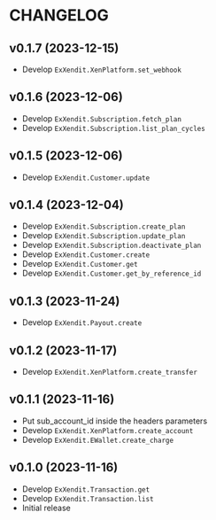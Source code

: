 # CHANGELOG

## v0.1.7 (2023-12-15)
- Develop `ExXendit.XenPlatform.set_webhook`

## v0.1.6 (2023-12-06)
- Develop `ExXendit.Subscription.fetch_plan`
- Develop `ExXendit.Subscription.list_plan_cycles`

## v0.1.5 (2023-12-06)
- Develop `ExXendit.Customer.update`

## v0.1.4 (2023-12-04)

- Develop `ExXendit.Subscription.create_plan`
- Develop `ExXendit.Subscription.update_plan`
- Develop `ExXendit.Subscription.deactivate_plan`
- Develop `ExXendit.Customer.create`
- Develop `ExXendit.Customer.get`
- Develop `ExXendit.Customer.get_by_reference_id`

## v0.1.3 (2023-11-24)

- Develop `ExXendit.Payout.create`

## v0.1.2 (2023-11-17)

- Develop `ExXendit.XenPlatform.create_transfer`

## v0.1.1 (2023-11-16)

- Put sub_account_id inside the headers parameters
- Develop `ExXendit.XenPlatform.create_account`
- Develop `ExXendit.EWallet.create_charge`

## v0.1.0 (2023-11-16)

- Develop `ExXendit.Transaction.get`
- Develop `ExXendit.Transaction.list`
- Initial release
